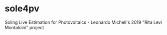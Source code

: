 # sole4pv
Soling Live Estimation for Photovoltaics - Leonardo Micheli's 2019 "Rita Levi Montalcini" project
